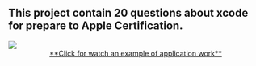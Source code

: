 ## This project contain 20 questions about xcode for prepare to Apple Certification.

<img src="https://github.com/ko1om8o/Certification-Test/blob/master/raw/CertificationTestReadmePic.png" align="center">

<div align="center"><a href="https://youtu.be/2zJyqlvA-K8" align = "center">**Click for watch an example of application work**</a></div>


